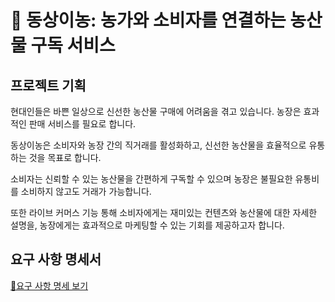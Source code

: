 # 🥦 동상이농: 농가와 소비자를 연결하는 농산물 구독 서비스

## 프로젝트 기획
현대인들은 바쁜 일상으로 신선한 농산물 구매에 어려움을 겪고 있습니다. 농장은 효과적인 판매 서비스를 필요로 합니다.
  
동상이농은 소비자와 농장 간의 직거래를 활성화하고, 신선한 농산물을 효율적으로 유통하는 것을 목표로 합니다.

소비자는 신뢰할 수 있는 농산물을 간편하게 구독할 수 있으며 농장은 불필요한 유통비를 소비하지 않고도 거래가 가능합니다.
  
또한 라이브 커머스 기능 통해 소비자에게는 재미있는 컨텐츠와 농산물에 대한 자세한 설명을, 농장에게는 효과적으로 마케팅할 수 있는 기회를 제공하고자 합니다.

## 요구 사항 명세서
[📝요구 사항 명세 보기](https://quark-smile-890.notion.site/2b8b00aecbba447b970c7908a93fc79f?v=7147478c4da24e92acf2953eb02ae777&pvs=4)
